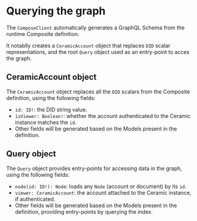 # Querying the graph

The `ComposeClient` automatically generates a GraphQL Schema from the runtime Composite definition.

It notablly creates a `CeramicAccount` object that replaces `DID` scalar representations, and the root `Query` object used as an entry-point to acces the graph.

## CeramicAccount object

The `CeramicAccount` object replaces all the `DID` scalars from the Composite definition, using the following fields:

- `id: ID!`: the DID string value.
- `isViewer: Boolean!`: whether the account authenticated to the Ceramic instance matches the `id`.
- Other fields will be generated based on the Models present in the definition.

## Query object

The `Query` object provides entry-points for accessing data in the graph, using the following fields:

- `node(id: ID!): Node`: loads any `Node` (account or document) by its `id`.
- `viewer: CeramicAccount`: the account attached to the Ceramic instance, if authenticated.
- Other fields will be generated based on the Models present in the definition, providing entry-points by querying the index.
